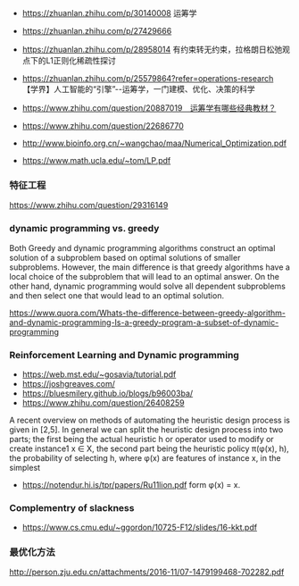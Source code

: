 
* https://zhuanlan.zhihu.com/p/30140008 运筹学
* https://zhuanlan.zhihu.com/p/27429666 

* https://zhuanlan.zhihu.com/p/28958014 有约束转无约束，拉格朗日松弛观点下的L1正则化稀疏性探讨
* https://zhuanlan.zhihu.com/p/25579864?refer=operations-research 【学界】人工智能的“引擎”--运筹学，一门建模、优化、决策的科学
* https://www.zhihu.com/question/20887019　运筹学有哪些经典教材？

* https://www.zhihu.com/question/22686770


* http://www.bioinfo.org.cn/~wangchao/maa/Numerical_Optimization.pdf
* https://www.math.ucla.edu/~tom/LP.pdf


### 特征工程
https://www.zhihu.com/question/29316149


### dynamic programming vs. greedy 
Both Greedy and dynamic programming algorithms construct an optimal solution of a subproblem based on optimal solutions of smaller subproblems. However, the main difference is that greedy algorithms have a local choice of the subproblem that will lead to an optimal answer. On the other hand, dynamic programming would solve all dependent subproblems and then select one that would lead to an optimal solution. 

https://www.quora.com/Whats-the-difference-between-greedy-algorithm-and-dynamic-programming-Is-a-greedy-program-a-subset-of-dynamic-programming


### Reinforcement Learning and Dynamic programming

* https://web.mst.edu/~gosavia/tutorial.pdf
* https://joshgreaves.com/
* https://bluesmilery.github.io/blogs/b96003ba/
* https://www.zhihu.com/question/26408259

A recent overview on methods of automating the heuristic design process
is given in [2,5]. In general we can split the heuristic design process into two
parts; the first being the actual heuristic h or operator used to modify or create
instance1 x ∈ X, the second part being the heuristic policy π(φ(x), h), the
probability of selecting h, where φ(x) are features of instance x, in the simplest
* https://notendur.hi.is/tpr/papers/Ru11lion.pdf
form φ(x) = x.

### Complementry of slackness 
* https://www.cs.cmu.edu/~ggordon/10725-F12/slides/16-kkt.pdf


### 最优化方法
http://person.zju.edu.cn/attachments/2016-11/07-1479199468-702282.pdf
